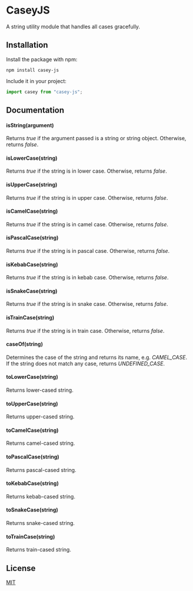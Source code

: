 # CaseyJS

A string utility module that handles all cases gracefully.

## Installation

Install the package with npm:

```shell
npm install casey-js
```

Include it in your project:

```javascript
import casey from "casey-js";
```

## Documentation

#### isString(argument)

Returns _true_ if the argument passed is a string or string object. Otherwise, returns _false_.

#### isLowerCase(string)

Returns _true_ if the string is in lower case. Otherwise, returns _false_.

#### isUpperCase(string)

Returns _true_ if the string is in upper case. Otherwise, returns _false_.

#### isCamelCase(string)

Returns _true_ if the string is in camel case. Otherwise, returns _false_.

#### isPascalCase(string)

Returns _true_ if the string is in pascal case. Otherwise, returns _false_.

#### isKebabCase(string)

Returns _true_ if the string is in kebab case. Otherwise, returns _false_.

#### isSnakeCase(string)

Returns _true_ if the string is in snake case. Otherwise, returns _false_.

#### isTrainCase(string)

Returns _true_ if the string is in train case. Otherwise, returns _false_.

#### caseOf(string)

Determines the case of the string and returns its name, e.g. _CAMEL_CASE_. If the string does not match any case, returns _UNDEFINED_CASE_.

#### toLowerCase(string)

Returns lower-cased string.

#### toUpperCase(string)

Returns upper-cased string.

#### toCamelCase(string)

Returns camel-cased string.

#### toPascalCase(string)

Returns pascal-cased string.

#### toKebabCase(string)

Returns kebab-cased string.

#### toSnakeCase(string)

Returns snake-cased string.

#### toTrainCase(string)

Returns train-cased string.

## License

[MIT](http://ilee.mit-license.org)
